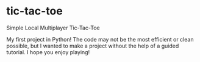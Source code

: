 # tic-tac-toe
Simple Local Multiplayer Tic-Tac-Toe 


My first project in Python!
The code may not be the most efficient or clean possible, but I wanted to make a project without the help of a guided tutorial.
I hope you enjoy playing!
